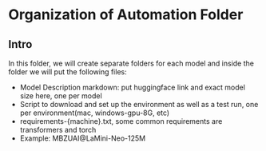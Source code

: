 # Organization of Automation Folder

## Intro

In this folder, we will create separate folders for each model and inside the folder we will put the following files:

- Model Description markdown: put huggingface link and exact model size here, one per model
- Script to download and set up the environment as well as a test run, one per environment(mac, windows-gpu-8G, etc)
- requirements-{machine}.txt, some common requirements are transformers and torch
- Example: MBZUAI@LaMini-Neo-125M